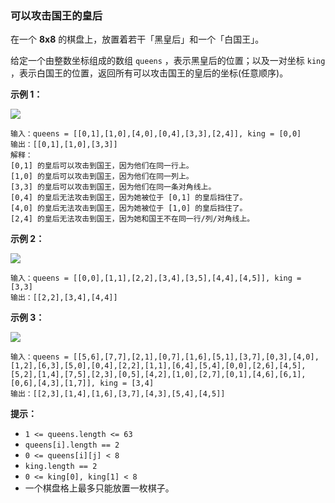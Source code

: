 ### 可以攻击国王的皇后 ###
在一个 **8x8** 的棋盘上，放置着若干「黑皇后」和一个「白国王」。

给定一个由整数坐标组成的数组 `queens` ，表示黑皇后的位置；以及一对坐标 `king` ，表示白国王的位置，返回所有可以攻击国王的皇后的坐标(任意顺序)。



**示例 1：**

![](https://assets.leetcode-cn.com/aliyun-lc-upload/uploads/2019/10/13/untitled-diagram.jpg)

```
输入：queens = [[0,1],[1,0],[4,0],[0,4],[3,3],[2,4]], king = [0,0]
输出：[[0,1],[1,0],[3,3]]
解释： 
[0,1] 的皇后可以攻击到国王，因为他们在同一行上。 
[1,0] 的皇后可以攻击到国王，因为他们在同一列上。 
[3,3] 的皇后可以攻击到国王，因为他们在同一条对角线上。 
[0,4] 的皇后无法攻击到国王，因为她被位于 [0,1] 的皇后挡住了。 
[4,0] 的皇后无法攻击到国王，因为她被位于 [1,0] 的皇后挡住了。 
[2,4] 的皇后无法攻击到国王，因为她和国王不在同一行/列/对角线上。
```

**示例 2：**

**![](https://assets.leetcode-cn.com/aliyun-lc-upload/uploads/2019/10/13/untitled-diagram-1.jpg)**

```
输入：queens = [[0,0],[1,1],[2,2],[3,4],[3,5],[4,4],[4,5]], king = [3,3]
输出：[[2,2],[3,4],[4,4]]
```

**示例 3：**

**![](https://assets.leetcode-cn.com/aliyun-lc-upload/uploads/2019/10/13/untitled-diagram-2.jpg)**

```
输入：queens = [[5,6],[7,7],[2,1],[0,7],[1,6],[5,1],[3,7],[0,3],[4,0],[1,2],[6,3],[5,0],[0,4],[2,2],[1,1],[6,4],[5,4],[0,0],[2,6],[4,5],[5,2],[1,4],[7,5],[2,3],[0,5],[4,2],[1,0],[2,7],[0,1],[4,6],[6,1],[0,6],[4,3],[1,7]], king = [3,4]
输出：[[2,3],[1,4],[1,6],[3,7],[4,3],[5,4],[4,5]]
```



**提示：**

* `1 <= queens.length <= 63`
* `queens[i].length == 2`
* `0 <= queens[i][j] < 8`
* `king.length == 2`
* `0 <= king[0], king[1] < 8`
* 一个棋盘格上最多只能放置一枚棋子。

